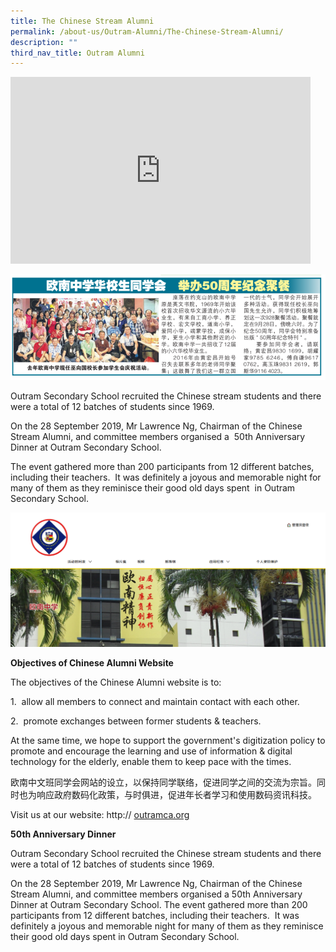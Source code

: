 ```yaml
---
title: The Chinese Stream Alumni
permalink: /about-us/Outram-Alumni/The-Chinese-Stream-Alumni/
description: ""
third_nav_title: Outram Alumni
---
```

<iframe allowfullscreen="true" height="299" width="480" frameborder="0" src="https://docs.google.com/presentation/d/e/2PACX-1vT4olSPxKyQXZWls-geMC433sdHyDyq8QxCNEHmjPAkTLL7u29QGgFB7plv7jzcw1qRVaNyhxZ2dFe3/embed?start=true&amp;loop=true&amp;delayms=3000"></iframe>

![](/images/About%20us/Outram%20Alumni/The%20Chinese%20Stream%20Alumni/Alumni%20Dinner.png)

Outram Secondary School recruited the Chinese stream students and there were a total of 12 batches of students since 1969.

On the 28 September 2019, Mr Lawrence Ng, Chairman of the Chinese Stream Alumni, and committee members organised a  50th Anniversary Dinner at Outram Secondary School.   

  

The event gathered more than 200 participants from 12 different batches,  including their teachers.  It was definitely a joyous and memorable night for many of them as they reminisce their good old days spent  in Outram Secondary School.

![](/images/About%20us/Outram%20Alumni/The%20Chinese%20Stream%20Alumni/Chinese%20Alumni.png)

**Objectives of Chinese Alumni Website**

The objectives of the Chinese Alumni website is to:

1.  allow all members to connect and maintain contact with each other.  

2.  promote exchanges between former students & teachers.

At the same time, we hope to support the government's digitization policy to promote and encourage the learning and use of information & digital technology for the elderly, enable them to keep pace with the times.

欧南中文班同学会网站的设立，以保持同学联络，促进同学之间的交流为宗旨。同时也为响应政府数码化政策，与时俱进，促进年长者学习和使用数码资讯科技。

Visit us at our website: http:// [outramca.org](http://outramca.org/)

**50th Anniversary Dinner**

Outram Secondary School recruited the Chinese stream students and there were a total of 12 batches of students since 1969.

On the 28 September 2019, Mr Lawrence Ng, Chairman of the Chinese Stream Alumni, and committee members organised a 50th Anniversary Dinner at Outram Secondary School. The event gathered more than 200 participants from 12 different batches, including their teachers.  It was definitely a joyous and memorable night for many of them as they reminisce their good old days spent in Outram Secondary School.